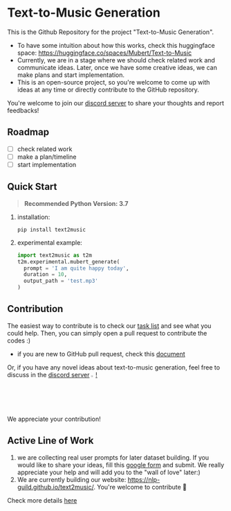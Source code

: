# Text-to-Music Generation
This is the Github Repository for the project "Text-to-Music Generation".

- To have some intuition about how this works, check this huggingface space: https://huggingface.co/spaces/Mubert/Text-to-Music
- Currently, we are in a stage where we should check related work and communicate ideas. Later, once we have some creative ideas, we can make plans and start implementation.
- This is an open-source project, so you're welcome to come up with ideas at any time or directly contribute to the GitHub repository.

You're welcome to join our [discord server](https://discord.gg/GbpJrQuNdg) to share your thoughts and report feedbacks!


## Roadmap
- [ ] check related work
- [ ] make a plan/timeline
- [ ] start implementation

## Quick Start
> **Recommended Python Version: 3.7**
1. installation: 
      ```
      pip install text2music
      ```
2. experimental example:
      ```python
      import text2music as t2m
      t2m.experimental.mubert_generate(
        prompt = 'I am quite happy today',
        duration = 10,
        output_path = 'test.mp3'
    )
      ```



## Contribution
The easiest way to contribute is to check our [task list](https://github.com/orgs/NLP-Guild/projects/3) and see what you could help. Then, you can simply open a pull request to contribute the codes :)
- if you are new to GitHub pull request, check this [document](https://docs.github.com/en/pull-requests/collaborating-with-pull-requests/proposing-changes-to-your-work-with-pull-requests/about-pull-requests)

Or, if you have any novel ideas about text-to-music generation, feel free to discuss in the [discord server](https://discord.gg/GbpJrQuNdg) 
<a href = "https://discord.gg/GbpJrQuNdg">
<img src = "https://assets-global.website-files.com/6257adef93867e50d84d30e2/636e0a6a49cf127bf92de1e2_icon_clyde_blurple_RGB.png" width = 2%></img>! 
</a>

We appreciate your contribution!

## Active Line of Work
1. we are collecting real user prompts for later dataset building. If you would like to share your ideas, fill this [google form](https://forms.gle/Fmp8aSU3f6ThmeaT9) and submit. We really appreciate your help and will add you to the "wall of love" later:)
2. We are currently building our website: https://nlp-guild.github.io/text2music/. You're welcome to contribute 🙂

Check more details [here](https://github.com/orgs/NLP-Guild/projects/3)




